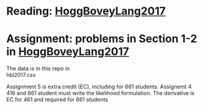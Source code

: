 # Reading: [HoggBoveyLang2017](https://cosmo.nyu.edu/hogg/research/2010/08/17/straightline.pdf)
# Assignment: problems in Section 1-2 in [HoggBoveyLang2017](https://cosmo.nyu.edu/hogg/research/2010/08/17/straightline.pdf)

The data is in this repo in  
hbl2017.csv

Assignment 5 is extra credit (EC), including for 661 students. 
Assignemt 4 416 and 661 student must write the likelihood formulation. The derivative is EC for 461 and required for 661 students

